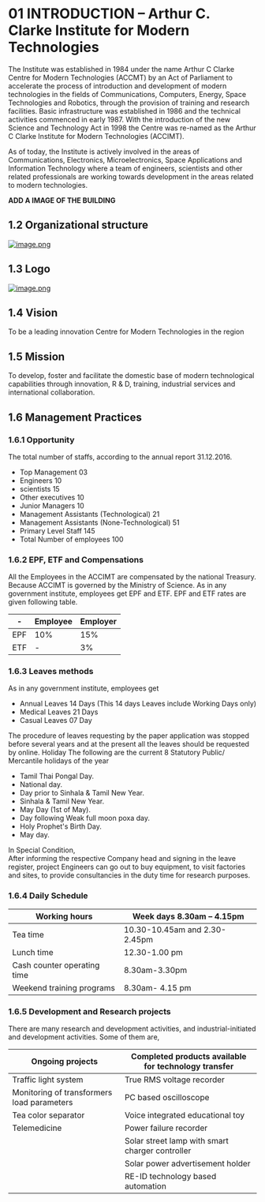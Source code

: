 # 01 INTRODUCTION – Arthur C. Clarke Institute for Modern Technologies

The Institute was established in 1984 under the name Arthur C Clarke Centre for Modern
Technologies (ACCMT) by an Act of Parliament to accelerate the process of introduction and development of modern technologies in the fields of Communications, Computers, Energy, Space Technologies and Robotics, through the provision of training and research facilities. Basic infrastructure was established in 1986 and the technical activities commenced in early 1987. With the introduction of the new Science and Technology Act in 1998 the Centre was re-named as the Arthur C Clarke Institute for Modern Technologies (ACCIMT).

As of today, the Institute is actively involved in the areas of Communications, Electronics,
Microelectronics, Space Applications and Information Technology where a team of engineers, scientists and other related professionals are working towards development in the areas related to modern technologies.

**ADD A IMAGE OF THE BUILDING**

## 1.2 Organizational structure

[![image.png](https://i.postimg.cc/FR4qDgx8/image.png)](https://postimg.cc/TytCPbFJ)

## 1.3 Logo

[![image.png](https://i.postimg.cc/YS1DGLw3/image.png)](https://postimg.cc/zLGF4Bvb)

## 1.4 Vision

To be a leading innovation Centre for Modern Technologies in the region

## 1.5 Mission

To develop, foster and facilitate the domestic base of modern technological capabilities 
through innovation, R & D, training, industrial services and international collaboration.

## 1.6 Management Practices
### 1.6.1 Opportunity

The total number of staffs, according to the annual report 31.12.2016.
- Top Management 03
- Engineers 10
- scientists 15
- Other executives 10
- Junior Managers 10
- Management Assistants (Technological) 21
- Management Assistants (None-Technological) 51
- Primary Level Staff 145
- Total Number of employees 100

### 1.6.2 EPF, ETF and Compensations

All the Employees in the ACCIMT are compensated by the national Treasury. Because ACCIMT is governed by the Ministry of Science. As in any government institute, employees get EPF and ETF. EPF and ETF rates are given following table.

| - | Employee | Employer |
| --- | --- | --- |
| EPF | 10% | 15% |
| ETF | - | 3% |

### 1.6.3 Leaves methods

As in any government institute, employees get

- Annual Leaves 14 Days (This 14 days Leaves include Working Days only)
- Medical Leaves 21 Days
- Casual Leaves 07 Day

The procedure of leaves requesting by the paper application was stopped before several years and
at the present all the leaves should be requested by online. Holiday The following are the current 8
Statutory Public/ Mercantile holidays of the year

- Tamil Thai Pongal Day.
- National day.
- Day prior to Sinhala & Tamil New Year.
- Sinhala & Tamil New Year.
- May Day (1st of May).
- Day following Weak full moon poxa day.
- Holy Prophet's Birth Day.
- May day.

In Special Condition,<br>
After informing the respective Company head and signing in the leave register, project
Engineers can go out to buy equipment, to visit factories and sites, to provide consultancies
in the duty time for research purposes.

### 1.6.4 Daily Schedule

| Working hours | Week days 8.30am – 4.15pm |
| --- | --- |
| Tea time | 10.30-10.45am and 2.30-2.45pm |
| Lunch time | 12.30-1.00 pm |
| Cash counter operating time | 8.30am-3.30pm |
| Weekend training programs | 8.30am- 4.15 pm |

### 1.6.5 Development and Research projects

There are many research and development activities, and industrial-initiated and development
activities. Some of them are,

| Ongoing projects | Completed products available for technology transfer |
| --- | --- |
| Traffic light system | True RMS voltage recorder |
| Monitoring of transformers load parameters | PC based oscilloscope |
| Tea color separator | Voice integrated educational toy |
| Telemedicine | Power failure recorder |
|  | Solar street lamp with smart charger controller |
|  | Solar power advertisement holder |
|  | RE-ID technology based automation |
